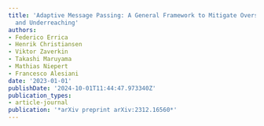 ```yaml
---
title: 'Adaptive Message Passing: A General Framework to Mitigate Oversmoothing, Oversquashing,
  and Underreaching'
authors:
- Federico Errica
- Henrik Christiansen
- Viktor Zaverkin
- Takashi Maruyama
- Mathias Niepert
- Francesco Alesiani
date: '2023-01-01'
publishDate: '2024-10-01T11:44:47.973340Z'
publication_types:
- article-journal
publication: '*arXiv preprint arXiv:2312.16560*'
---
```

